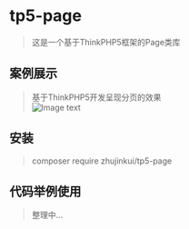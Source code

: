 # tp5-page
> 这是一个基于ThinkPHP5框架的Page类库

## 案例展示
> 基于ThinkPHP5开发呈现分页的效果  
![Image text](http://images.22058.com/github/tp5-auth/page_1.jpg)  

## 安装
> composer require zhujinkui/tp5-page

## 代码举例使用
> 整理中...
